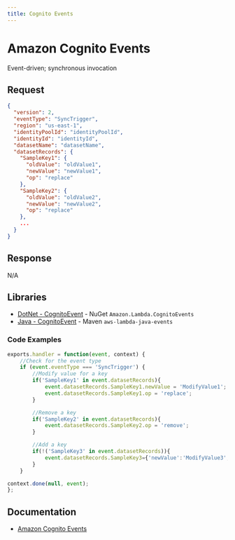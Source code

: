 ```yaml
---
title: Cognito Events
---
```


# Amazon Cognito Events

Event-driven; synchronous invocation

## Request

```json
{
  "version": 2,
  "eventType": "SyncTrigger",
  "region": "us-east-1",
  "identityPoolId": "identityPoolId",
  "identityId": "identityId",
  "datasetName": "datasetName",
  "datasetRecords": {
    "SampleKey1": {
      "oldValue": "oldValue1",
      "newValue": "newValue1",
      "op": "replace"
    },
    "SampleKey2": {
      "oldValue": "oldValue2",
      "newValue": "newValue2",
      "op": "replace"
    },
    ...
  }
}
```

## Response

N/A

## Libraries

- [DotNet - CognitoEvent](https://github.com/aws/aws-lambda-dotnet/tree/master/Libraries/src/Amazon.Lambda.CognitoEvents) - NuGet `Amazon.Lambda.CognitoEvents`
- [Java - CognitoEvent](https://github.com/aws/aws-lambda-java-libs/blob/master/aws-lambda-java-events/src/main/java/com/amazonaws/services/lambda/runtime/events/CognitoEvent.java) - Maven `aws-lambda-java-events`

### Code Examples

```javascript
exports.handler = function(event, context) {
    //Check for the event type
    if (event.eventType === 'SyncTrigger') {
        //Modify value for a key
        if('SampleKey1' in event.datasetRecords){
            event.datasetRecords.SampleKey1.newValue = 'ModifyValue1';
            event.datasetRecords.SampleKey1.op = 'replace';
        }

        //Remove a key
        if('SampleKey2' in event.datasetRecords){
            event.datasetRecords.SampleKey2.op = 'remove';
        }

        //Add a key
        if(!('SampleKey3' in event.datasetRecords)){
            event.datasetRecords.SampleKey3={'newValue':'ModifyValue3', 'op' : 'replace'};
        }
    }

context.done(null, event);
};
```

## Documentation

- [Amazon Cognito Events](https://docs.aws.amazon.com/cognito/latest/developerguide/cognito-events.html)
